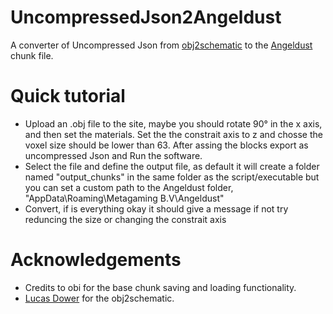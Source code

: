 # UncompressedJson2Angeldust
A converter of Uncompressed Json from [obj2schematic](https://objtoschematic.com/) to the [Angeldust](angeldu.st) chunk file.
# Quick tutorial
- Upload an .obj file to the site, maybe you should rotate 90° in the x axis,  and then set the materials. Set the the constrait axis to z and chosse the voxel size should be lower than 63.
After assing the blocks export as uncompressed Json and Run the software.
- Select the file and define the output file, as default it will create a folder named "output_chunks" in the same folder as the script/executable but you can set a custom path to the Angeldust folder, "AppData\Roaming\Metagaming B.V\Angeldust"
- Convert, if is everything okay it should give a message if not try reduncing the size or changing the constrait axis


# Acknowledgements
- Credits to obi for the base chunk saving and loading functionality.
- [Lucas Dower](https://github.com/LucasDower) for the obj2schematic.
